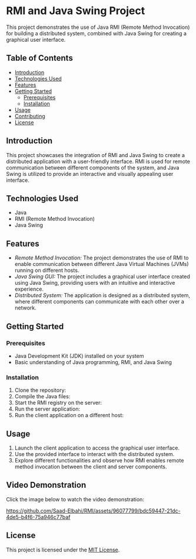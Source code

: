 # RMI and Java Swing Project

This project demonstrates the use of Java RMI (Remote Method Invocation) for building a distributed system, combined with Java Swing for creating a graphical user interface.

## Table of Contents
- [Introduction](#introduction)
- [Technologies Used](#technologies-used)
- [Features](#features)
- [Getting Started](#getting-started)
  - [Prerequisites](#prerequisites)
  - [Installation](#installation)
- [Usage](#usage)
- [Contributing](#contributing)
- [License](#license)

## Introduction
This project showcases the integration of RMI and Java Swing to create a distributed application with a user-friendly interface. RMI is used for remote communication between different components of the system, and Java Swing is utilized to provide an interactive and visually appealing user interface.

## Technologies Used
- Java
- RMI (Remote Method Invocation)
- Java Swing

## Features
- *Remote Method Invocation:* The project demonstrates the use of RMI to enable communication between different Java Virtual Machines (JVMs) running on different hosts.
- *Java Swing GUI:* The project includes a graphical user interface created using Java Swing, providing users with an intuitive and interactive experience.
- *Distributed System:* The application is designed as a distributed system, where different components can communicate with each other over a network.

## Getting Started

### Prerequisites
- Java Development Kit (JDK) installed on your system
- Basic understanding of Java programming, RMI, and Java Swing

### Installation
1. Clone the repository:
2. Compile the Java files:
3. Start the RMI registry on the server:
4. Run the server application:
5. Run the client application on a different host:

## Usage
1. Launch the client application to access the graphical user interface.
2. Use the provided interface to interact with the distributed system.
3. Explore different functionalities and observe how RMI enables remote method invocation between the client and server components.


## Video Demonstration
Click the image below to watch the video demonstration:


https://github.com/Saad-Elbahi/RMI/assets/96077799/bdc59447-21dc-4de5-b4f6-75a946c77baf


## License
This project is licensed under the [MIT License](LICENSE).
